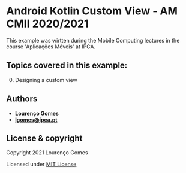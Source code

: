 # Android Kotlin Custom View - AM CMII 2020/2021
This example was wirtten during the Mobile Computing lectures in the course 'Aplicações Móveis' at IPCA.

## Topics covered in this example:
0. Designing a custom view

## Authors

* **Lourenço Gomes**
* **lgomes@ipca.pt**

License & copyright
-------------------

Copyright 2021 Lourenço Gomes

Licensed under [MIT License](LICENSE)